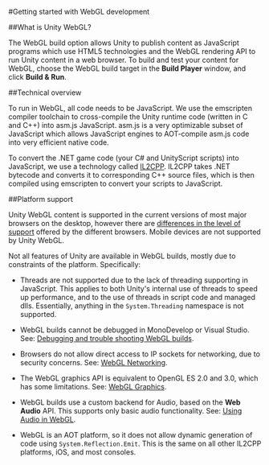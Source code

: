 #Getting started with WebGL development

##What is Unity WebGL?

The WebGL build option allows Unity to publish content as JavaScript programs which use HTML5 technologies and the WebGL rendering API to run Unity content in a web browser. To build and test your content for WebGL, choose the WebGL build target in the __Build Player__ window, and click __Build & Run__.

##Technical overview

To run in WebGL, all code needs to be JavaScript. We use the emscripten compiler toolchain to cross-compile the Unity runtime code (written in C and C++) into asm.js JavaScript. asm.js is a very optimizable subset of JavaScript which allows JavaScript engines to AOT-compile asm.js code into very efficient native code.

To convert the .NET game code (your C# and UnityScript scripts) into JavaScript, we use a technology called [IL2CPP](IL2CPP). IL2CPP takes .NET bytecode and converts it to corresponding C++ source files, which is then compiled using emscripten to convert your scripts to JavaScript.

##Platform support

Unity WebGL content is supported in the current versions of most major browsers on the desktop, however there are [differences in the level of support](webgl-browsercompatibility) offered by the different browsers. Mobile devices are not supported by Unity WebGL.

Not all features of Unity are available in WebGL builds, mostly due to constraints of the platform. Specifically:

* Threads are not supported due to the lack of threading supporting in JavaScript. This applies to both Unity's internal use of threads to speed up performance, and to the use of threads in script code and managed dlls. Essentially, anything in the `System.Threading` namespace is not supported.

* WebGL builds cannot be debugged in MonoDevelop or Visual Studio. See: [Debugging and trouble shooting WebGL builds](webgl-debugging).

* Browsers do not allow direct access to IP sockets for networking, due to security concerns. See: [WebGL Networking](webgl-networking).

* The WebGL graphics API is equivalent to OpenGL ES 2.0 and 3.0, which has some limitations. See: [WebGL Graphics](webgl-graphics).

* WebGL builds use a custom backend for Audio, based on the __Web Audio__ API. This supports only basic audio functionality. See: [Using Audio in WebGL](webgl-audio).

* WebGL is an AOT platform, so it does not allow dynamic generation of code using `System.Reflection.Emit`. This is the same on all other IL2CPP platforms, iOS, and most consoles.
